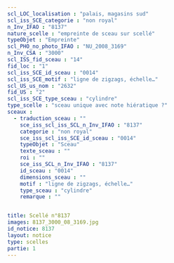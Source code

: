 ```yaml
---
scl_LOC_localisation : "palais, magasins sud"
scl_iss_SCE_categorie : "non royal"
n_Inv_IFAO : "8137"
nature_scelle : "empreinte de sceau sur scellé"
typeObjet : "Empreinte"
scl_PHO_no_photo_IFAO : "NU_2008_3169"
n_Inv_CSA : "3000"
scl_ISS_fid_sceau : "14"
fid_loc : "1"
scl_iss_SCE_id_sceau : "0014"
scl_iss_SCE_motif : "ligne de zigzags, échelle…"
scl_US_us_nom : "2632"
fid_US : "2"
scl_iss_SCE_type_sceau : "cylindre"
type_scelle : "sceau unique avec note hiératique ?"
sceaux :
  - traduction_sceau : ""
    sce_iss_scl_iss_SCL_n_Inv_IFAO : "8137"
    categorie : "non royal"
    sce_iss_scl_iss_SCE_id_sceau : "0014"
    typeObjet : "Sceau"
    texte_sceau : ""
    roi : ""
    sce_iss_SCL_n_Inv_IFAO : "8137"
    id_sceau : "0014"
    dimensions_sceau : ""
    motif : "ligne de zigzags, échelle…"
    type_sceau : "cylindre"
    remarque : ""


title: Scellé n°8137
images: 8137_3000_08_3169.jpg
id_notice: 8137
layout: notice
type: scelles
partie: 1
---
```

